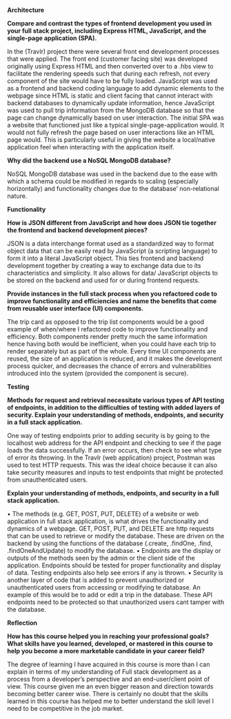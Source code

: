 **Architecture**

**Compare and contrast the types of frontend development you used in your full stack project, including Express HTML, JavaScript, and the single-page application (SPA).**

In the (Travlr) project there were several front end development processes that were applied. The front end (customer facing site) was developed originally using Express HTML and then converted over to a .hbs view to facilitate the rendering speeds such that during each refresh, not every component of the site would have to be fully loaded. JavaScript was used as a frontend and backend coding language to add dynamic elements to the webpage since HTML is static and client facing that cannot interact with backend databases to dynamically update information, hence JavaScript was used to pull trip information from the MongoDB database so that the page can change dynamically based on user interaction. The initial SPA was a website that functioned just like a typical single-page-application would. It would not fully refresh the page based on user interactions like an HTML page would. This is particularly useful in giving the website a local/native application feel when interacting with the application itself.

**Why did the backend use a NoSQL MongoDB database?**

NoSQL MongoDB database was used in the backend due to the ease with which a schema could be modified in regards to scaling (especially horizontally) and functionality changes due to the database’  non-relational nature. 

**Functionality**

**How is JSON different from JavaScript and how does JSON tie together the frontend and backend development pieces?**

JSON is a data interchange format used as a standardized way to format object data that can be easily read by JavaScript (a scripting language) to form it into a literal JavaScript object. This ties frontend and backend development together by creating a way to exchange data due to its characteristics and simplicity. It also allows for data/ JavaScript objects to be stored on the backend and used for or during frontend requests. 

**Provide instances in the full stack process when you refactored code to improve functionality and efficiencies and name the benefits that come from reusable user interface (UI) components.**

The trip card as opposed to the trip list components would be a good example of when/where I refactored code to improve functionality and efficiency. Both components render pretty much the same information hence having both would be inefficient, when you could have each trip to render separately but as part of the whole. Every time UI components are reused, the size of an application is reduced, and it makes the development process quicker, and decreases the chance of errors and vulnerabilities introduced into the system (provided the component is secure). 

**Testing**

**Methods for request and retrieval necessitate various types of API testing of endpoints, in addition to the difficulties of testing with added layers of security. Explain your understanding of methods, endpoints, and security in a full stack application.**

One way of testing endpoints prior to adding security is by going to the localhost web address for the API endpoint and checking to see if the page loads the data successfully. If an error occurs, then check to see what type of error its throwing. In the Travlr (web application) project, Postman was used to test HTTP requests. This was the ideal choice because it can also take security measures and inputs to test endpoints that might be protected from unauthenticated users.

**Explain your understanding of methods, endpoints, and security in a full stack application.**

•	The methods (e.g. GET, POST, PUT, DELETE) of a website or web application in full stack application, is what drives the functionality and dynamics of a webpage. GET, POST, PUT, and DELETE are http requests that can be used to retrieve or modify the database. These are driven on the backend by using the functions of the database (.create, .findOne, .find, .findOneAndUpdate) to modify the database. 
•	Endpoints are the display or outputs of the methods seen by the admin or the client side of the application. Endpoints should be tested for proper functionality and display of data. Testing endpoints also help see errors if any is thrown. 
•	Security is another layer of code that is added to prevent unauthorized or unauthenticated users from accessing or modifying te database. An example of this would be to add or edit a trip in the database. These API endpoints need to be protected so that unauthorized users cant tamper with the database.

**Reflection**

**How has this course helped you in reaching your professional goals? What skills have you learned, developed, or mastered in this course to help you become a more marketable candidate in your career field?**

The degree of learning I have acquired in this course is more than I can explain in terms of my understanding of Full stack development as a process from a developer’s perspective and an end-user/client point of view. This course given me an even bigger reason and direction towards becoming better career wise. There is certainly no doubt that the skills learned in this course has helped me to better understand the skill level I need to be competitive in the job market. 
